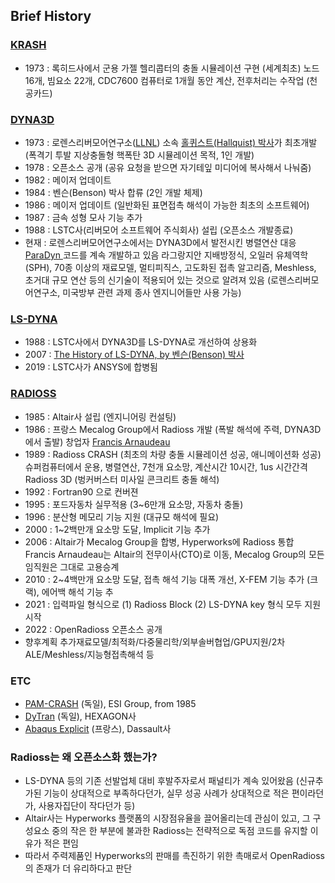 ## Brief History

### [KRASH](https://www.slideshare.net/altairhtcus/radioss-27-years-of-past-evolution-and-future)

- 1973 : 록히드사에서 군용 가젤 헬리콥터의 충돌 시뮬레이션 구현 (세계최초)
             노드 16개, 빔요소 22개, CDC7600 컴퓨터로 1개월 동안 계산, 전후처리는 수작업 (천공카드)

### [DYNA3D](https://www.osti.gov/servlets/purl/10139227)

- 1973 : 로렌스리버모어연구소([LLNL](https://www.llnl.gov/)) 소속 [홀퀴스트(Hallquist) 박사](https://www.youtube.com/watch?v=3kzwsjA00xg&t=2s)가 최초개발
             (폭격기 투발 지상충돌형 핵폭탄 3D 시뮬레이션 목적, 1인 개발)
- 1978 : 오픈소스 공개 (공유 요청을 받으면 자기테잎 미디어에 복사해서 나눠줌)
- 1982 : 메이저 업데이트
- 1984 : 벤슨(Benson) 박사 합류 (2인 개발 체제)
- 1986 : 메이저 업데이트 (일반화된 표면접촉 해석이 가능한 최초의 소프트웨어)
- 1987 : 금속 성형 모사 기능 추가
- 1988 : LSTC사(리버모어 소프트웨어 주식회사) 설립 (오픈소스 개발종료)
- 현재 : 로렌스리버모어연구소에서는 DYNA3D에서 발전시킨 병렬연산 대응 [ParaDyn ](https://www.osti.gov/servlets/purl/15004769)코드를 계속 개발하고 있음
           라그랑지안 지배방정식, 오일러 유체역학(SPH), 70종 이상의 재료모델, 멀티피직스, 
           고도화된 접촉 알고리즘, Meshless, 초거대 규모 연산 등의 신기술이 적용되어 있는 것으로 알려져 있음
           (로렌스리버모어연구소, 미국방부 관련 과제 종사 엔지니어들만 사용 가능)

### [LS-DYNA](https://en.wikipedia.org/wiki/LS-DYNA)

- 1988 : LSTC사에서 DYNA3D를 LS-DYNA로 개선하여 상용화
- 2007 : [The History of LS-DYNA, by 벤슨(Benson) 박사](http://blog.d3view.com/wp-content/uploads/2007/06/benson.pdf)
- 2019 : LSTC사가 ANSYS에 합병됨

### [RADIOSS](https://en.wikipedia.org/wiki/Radioss)

- 1985 : Altair사 설립 (엔지니어링 컨설팅)
- 1986 : 프랑스 Mecalog Group에서 Radioss 개발 (폭발 해석에 주력, DYNA3D에서 출발)
              창업자 [Francis Arnaudeau](https://www.linkedin.com/in/francis-arnaudeau-52948625/?originalSubdomain=fr)
- 1989 : Radioss CRASH (최초의 차량 충돌 시뮬레이션 성공, 애니메이션화 성공)
             슈퍼컴퓨터에서 운용, 병렬연산, 7천개 요소망, 계산시간 10시간, 1us 시간간격
             Radioss 3D (벙커버스터 미사일 콘크리트 충돌 해석)
- 1992 : Fortran90 으로 컨버젼
- 1995 : 포드자동차 실무적용 (3~6만개 요소망, 자동차 충돌)
- 1996 : 분산형 메모리 기능 지원 (대규모 해석에 필요)
- 2000 : 1~2백만개 요소망 도달, Implicit 기능 추가
- 2006 : Altair가 Mecalog Group을 합병, Hyperworks에 Radioss 통합
              Francis Arnaudeau는 Altair의 전무이사(CTO)로 이동, Mecalog Group의 모든 임직원은 그대로 고용승계
- 2010 : 2~4백만개 요소망 도달, 접촉 해석 기능 대폭 개선, X-FEM 기능 추가 (크랙), 에어백 해석 기능 추
- 2021 : 입력파일 형식으로 (1) Radioss Block  (2) LS-DYNA key 형식 모두 지원 시작
- 2022 : OpenRadioss 오픈소스 공개
- 향후계획
  추가재료모델/최적화/다중물리학/외부솔버협업/GPU지원/2차ALE/Meshless/지능형접촉해석 등

### ETC

- [PAM-CRASH](https://en.m.wikipedia.org/wiki/Pam-Crash) (독일), ESI Group, from 1985
- [DyTran](https://hexagon.com/ko/products/dytran) (독일), HEXAGON사
- [Abaqus Explicit](https://www.3ds.com/products-services/simulia/products/abaqus/abaqusexplicit/) (프랑스), Dassault사

### Radioss는 왜 오픈소스화 했는가?

- LS-DYNA 등의 기존 선발업체 대비 후발주자로서 패널티가 계속 있어왔음
  (신규추가된 기능이 상대적으로 부족하다던가, 실무 성공 사례가 상대적으로 적은 편이라던가, 사용자집단이 작다던가 등)
- Altair사는 Hyperworks 플랫폼의 시장점유율을 끌어올리는데 관심이 있고, 그 구성요소 중의 작은 한 부분에 불과한 Radioss는 전략적으로 독점 코드를 유지할 이유가 적은 편임
- 따라서 주력제품인 Hyperworks의 판매를 촉진하기 위한 촉매로서 OpenRadioss의 존재가 더 유리하다고 판단